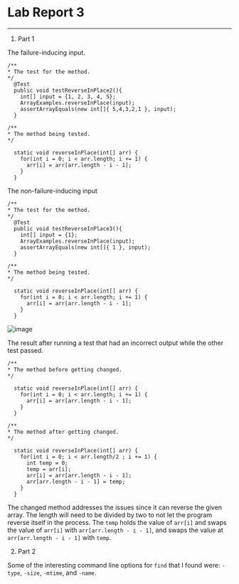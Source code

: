 # Lab Report 3	
---

1. Part 1

The failure-inducing input. 
```
/**
* The test for the method.
*/
  @Test
  public void testReverseInPlace2(){
    int[] input = {1, 2, 3, 4, 5};
    ArrayExamples.reverseInPlace(input);
    assertArrayEquals(new int[]{ 5,4,3,2,1 }, input);
  }

/**
* The method being tested. 
*/

  static void reverseInPlace(int[] arr) {
    for(int i = 0; i < arr.length; i += 1) {
      arr[i] = arr[arr.length - i - 1];
    }
  }
```

The non-failure-inducing input
```
/**
* The test for the method.
*/
  @Test
  public void testReverseInPlace3(){
    int[] input = {1};
    ArrayExamples.reverseInPlace(input);
    assertArrayEquals(new int[]{ 1 }, input);
  }

/**
* The method being tested. 
*/

  static void reverseInPlace(int[] arr) {
    for(int i = 0; i < arr.length; i += 1) {
      arr[i] = arr[arr.length - i - 1];
    }
  }
```

![image](https://github.com/Omeggos/cse15l-lab-reports/assets/105466539/f9449cdd-6e53-406b-b42e-3ce6b955d593)

The result after running a test that had an incorrect output while the other test passed. 

```
/**
* The method before getting changed.
*/

  static void reverseInPlace(int[] arr) {
    for(int i = 0; i < arr.length; i += 1) {
      arr[i] = arr[arr.length - i - 1];
    }
  }
```

```
/**
* The method after getting changed.
*/

  static void reverseInPlace(int[] arr) {
    for(int i = 0; i < arr.length/2 ; i += 1) {
      int temp = 0; 
      temp = arr[i];
      arr[i] = arr[arr.length - i - 1];
      arr[arr.length - i - 1] = temp;
    }
  }
```

The changed method addresses the issues since it can reverse the given array. The length will need to be divided by two to not let the program reverse itself in the process. The `temp` holds the value of `arr[i]` and swaps the value
of `arr[i]` with `arr[arr.length - i - 1]`, and swaps the value at `arr[arr.length - i - 1]` with `temp`.

2. Part 2

Some of the interesting command line options for `find` that I found were: `-type`, `-size`, `-mtime`, and `-name`.



```

```
